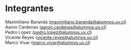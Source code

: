 # Integrantes

Maximiliano Baranda   (maximiliano.baranda@alumnos.uv.cl)  
Aaron Cardenas        (aaron.cardenas@alumnos.uv.cl)  
Pedro Lopez           (pedro.lopez@alumnos.uv.cl)  
Vicente Reyes         (vicente.reyes@alumnos.uv.cl)  
Marco Vivar           (marco.vivar@alumnos.uv.cl)  
